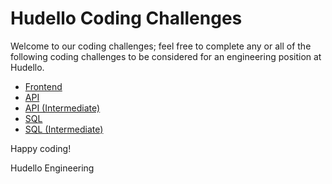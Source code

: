 # Hudello Coding Challenges

Welcome to our coding challenges; feel free to complete any or all of the following coding challenges to be considered for an engineering position at Hudello.

- [Frontend](https://github.com/Hudello/challenge-frontend)
- [API](https://github.com/Hudello/challenge-api)
- [API (Intermediate)](https://github.com/Hudello/challenge-api2)
- [SQL](https://github.com/Hudello/challenge-sql)
- [SQL (Intermediate)](https://github.com/Hudello/challenge-sql2)

Happy coding!

Hudello Engineering
